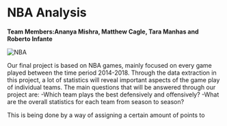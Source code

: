 # NBA Analysis

**Team Members:Ananya Mishra, Matthew Cagle, Tara Manhas and Roberto Infante**

![NBA](/Users/ananyamishra/Desktop/nba_logo.jpg)


Our final project is based on NBA games, mainly focused on every game played between the time period 2014-2018.
Through the data extraction in this project, a lot of statistics will reveal important aspects of the game play of individual teams. The main questions that will be answered through our project are:
-Which team plays the best defensively and offensively?
-What are the overall statistics for each team from season to season?

This is being done by a way of assigning a certain amount of points to